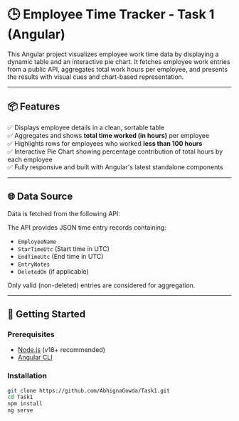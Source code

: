 # 🕒 Employee Time Tracker - Task 1 (Angular)

This Angular project visualizes employee work time data by displaying a dynamic table and an interactive pie chart. It fetches employee work entries from a public API, aggregates total work hours per employee, and presents the results with visual cues and chart-based representation.

---

## 📦 Features

✅ Displays employee details in a clean, sortable table  
✅ Aggregates and shows **total time worked (in hours)** per employee  
✅ Highlights rows for employees who worked **less than 100 hours**  
✅ Interactive Pie Chart showing percentage contribution of total hours by each employee  
✅ Fully responsive and built with Angular's latest standalone components  

---

## 🌐 Data Source

Data is fetched from the following API:


The API provides JSON time entry records containing:

- `EmployeeName`  
- `StarTimeUtc` (Start time in UTC)  
- `EndTimeUtc` (End time in UTC)  
- `EntryNotes`  
- `DeletedOn` (if applicable)  

Only valid (non-deleted) entries are considered for aggregation.

---

## 🚀 Getting Started

### Prerequisites

- [Node.js](https://nodejs.org/en) (v18+ recommended)  
- [Angular CLI](https://angular.io/cli)  

### Installation

```bash
git clone https://github.com/AbhignaGowda/Task1.git
cd Task1
npm install
ng serve
